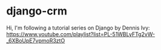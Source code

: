 # django-crm
Hi, I'm following a tutorial series on Django by Dennis Ivy:
https://www.youtube.com/playlist?list=PL-51WBLyFTg2vW-_6XBoUpE7vpmoR3ztO

